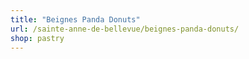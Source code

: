 ```yaml
---
title: "Beignes Panda Donuts"
url: /sainte-anne-de-bellevue/beignes-panda-donuts/
shop: pastry
---
```

